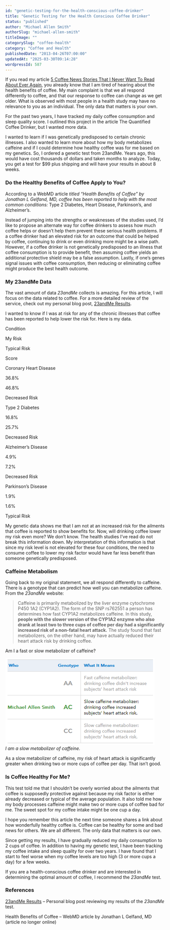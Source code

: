 ```yaml
---
id: "genetic-testing-for-the-health-conscious-coffee-drinker"
title: "Genetic Testing for the Health Conscious Coffee Drinker"
status: "published"
author: "Michael Allen Smith"
authorSlug: "michael-allen-smith"
titleImage: ""
categorySlug: "coffee-health"
category: "Coffee and Health"
publishedDate: "2013-04-26T07:00:00"
updatedAt: "2025-03-30T09:14:28"
wordpressId: 587
---
```


If you read my article [5 Coffee News Stories That I Never Want To Read About Ever Again](/5-coffee-news-stories-that-i-never-want-to-read-about-ever-again/), you already know that I am tired of hearing about the health benefits of coffee. My main complaint is that we all respond differently to coffee, and that our response to coffee can change as we get older. What is observed with most people in a health study may have no relevance to you as an individual. The only data that matters is your own.

For the past two years, I have tracked my daily coffee consumption and sleep quality score. I outlined this project in the article The Quantified Coffee Drinker, but I wanted more data.

I wanted to learn if I was genetically predisposed to certain chronic illnesses. I also wanted to learn more about how my body metabolizes caffeine and if I could determine how healthy coffee was for me based on my genetics. So, I ordered a genetic test from 23andMe. Years ago, this would have cost thousands of dollars and taken months to analyze. Today, you get a test for $99 plus shipping and will have your results in about 8 weeks.

### Do the Healthy Benefits of Coffee Apply to You?

According to a WebMD article _titled “Health Benefits of Coffee” by Jonathan L Gelfand, MD, coffee has been reported to help with the most common conditions:_ Type 2 Diabetes, Heart Disease, Parkinson’s, and Alzheimer’s.

Instead of jumping into the strengths or weaknesses of the studies used, I’d like to propose an alternate way for coffee drinkers to assess how much coffee helps or doesn’t help them prevent these serious health problems. If a coffee drinker had an elevated risk for an outcome that could be helped by coffee, continuing to drink or even drinking more might be a wise path. However, if a coffee drinker is not genetically predisposed to an illness that coffee consumption is to provide benefit, then assuming coffee yields an additional protective shield may be a false assumption. Lastly, if one’s genes signal issues with coffee consumption, then reducing or eliminating coffee might produce the best health outcome.

### My 23andMe Data

The vast amount of data _23andMe_ collects is amazing. For this article, I will focus on the data related to coffee. For a more detailed review of the service, check out my personal blog post, [23andMe Results](https://criticalmas.org/2013/04/23andme-results/).

I wanted to know if I was at risk for any of the chronic illnesses that coffee has been reported to help lower the risk for. Here is my data.

Condition

My Risk

Typical Risk

Score

Coronary Heart Disease

36.8%

46.8%

Decreased Risk

Type 2 Diabetes

16.8%

25.7%

Decreased Risk

Alzheimer’s Disease

4.9%

7.2%

Decreased Risk

Parkinson’s Disease

1.9%

1.6%

Typical Risk

My genetic data shows me that I am not at an increased risk for the ailments that coffee is reported to show benefits for. Now, will drinking coffee lower my risk even more? We don’t know. The health studies I’ve read do not break this information down. My interpretation of this information is that since my risk level is not elevated for these four conditions, the need to consume coffee to lower my risk factor would have far less benefit than someone genetically predisposed.

### Caffeine Metabolism

Going back to my original statement, we all respond differently to caffeine. There is a genotype that can predict how well you can metabolize caffeine. From the _23andMe_ website:

> Caffeine is primarily metabolized by the liver enzyme cytochrome P450 1A2 (CYP1A2). The form of the SNP rs762551 a person has determines how fast CYP1A2 metabolizes caffeine. In this study, **people with the slower version of the CYP1A2 enzyme who also drank at least two to three cups of coffee per day had a significantly increased risk of a non-fatal heart attack.** The study found that fast metabolizers, on the other hand, may have actually reduced their heart attack risk by drinking coffee.

Am I a fast or slow metabolizer of caffeine?

![23-caffeine](23-caffeine.png)  
_I am a slow metabolizer of caffeine._

As a slow metabolizer of caffeine, my risk of heart attack is significantly greater when drinking two or more cups of coffee per day. That isn’t good.

### Is Coffee Healthy For Me?

This test told me that I shouldn’t be overly worried about the ailments that coffee is supposedly protective against because my risk factor is either already decreased or typical of the average population. It also told me how my body processes caffeine might make two or more cups of coffee bad for me. The sweet spot for my coffee intake might be one cup a day.

I hope you remember this article the next time someone shares a link about how wonderfully healthy coffee is. Coffee can be healthy for some and bad news for others. We are all different. The only data that matters is our own.

Since getting my results, I have gradually reduced my daily consumption to 2 cups of coffee. In addition to having my genetic test, I have been tracking my coffee intake and sleep quality for over two years. I have found that I start to feel worse when my coffee levels are too high (3 or more cups a day) for a few weeks.

If you are a health-conscious coffee drinker and are interested in determining the optimal amount of coffee, I recommend the _23andMe_ test.

### References

[23andMe Results](https://criticalmas.org/2013/04/23andme-results/) – Personal blog post reviewing my results of the _23andMe_ test.

Health Benefits of Coffee – WebMD article by Jonathan L Gelfand, MD (article no longer online)
